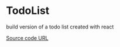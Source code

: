 # TodoList
build version of a todo list created with react

[Source code URL](https://github.com/EbrahimHeydari/todo-list)